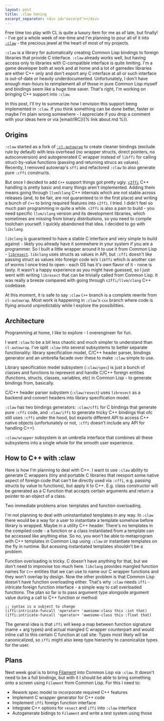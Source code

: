 ```yaml
---
layout: post
title: :claw honing
excerpt_separator: <div id="excerpt"></div>
---
```


Free time too play with CL is quite a luxury item for me as of late, but
finally! - I've got a whole week of me-time and I'm planning to pour all of it
into [`:claw`](https://github.com/borodust/claw) - the precious jewel at the
heart of most of my projects.

`:claw` is a library for automatically creating Common Lisp bindings to foreign
libraries that provide C interface. `:claw` already works well, but having
access only to libraries with C-compatible interface is quite limiting. I'm a
game developer both at work and at home and a lot of gamedev libraries are
either C++ only and don't export any C interface at all or such interface is
out-of-date or heavily underdocumented. Unfortunately, I don't have enough
man-hours to reimplement all of those in pure Common Lisp myself and bindings
seem like a huge time saver. That's right, I'm working on bringing C++ support
into `:claw`.

In this post, I'll try to summarize how I envision this support being
implemented in `:claw`. If you think something can be done better, faster or
maybe I'm plain wrong somewhere - I appreciate if you drop a comment with your
ideas here or via [email/IRC]({% link about.md %}).

<div id="excerpt"></div>

## Origins

`:claw` started as a fork of
[`:cl-autowrap`](https://github.com/rpav/cl-autowrap) to create cleaner bindings
(exclude rule by default) with less overhead (no wrapper structs, direct
pointers, no autoconversion) and autogenerated C wrapper instead of `libffi` for
calling struct-by-value functions (passing and returning strucs as values).
Recently, I removed autowrap's `sffi` and refactored `:claw` to also generate
pure `:cffi` constructs.

But once I decided to add `C++` support things got pretty
ugly. [`c2ffi`](https://github.com/rpav/c2ffi) C++ handling is pretty basic and
many things aren't implemented. Adding them means going through `llvm`/`clang`
C++ internals which are not stable across releases (and, to be fair, are not
guaranteed to in the first place) and writing a bunch of `C++` to bring required
features into `c2ffi`. I tried. I didn't feel so much pain programming in quite
a while. `c2ffi` is also a pain to build - you need specific `llvm/clang`
version and its development libraries, which sometimes are missing from binary
distributions, so you need to compile toolchain yourself. I quickly abandoned
that idea. I decided to go with `libclang`.

`libclang` is guaranteed to have a stable C interface and very simple to build
against - likely you already have it somewhere in your system if you are a
programmer. So I built a little wrapper around it to use it from Common Lisp -
[`libresect`](https://github.com/borodust/libresect). `libclang` uses structs as
values in API, but `:cffi` doesn't like passing struct as values into foreign
code w/o `libffi` which is another can of worms I once tried to open - each OS
has it's own flavor of it - none is tasty. It wasn't a happy experience as you
might have guessed, so I just went with writing `libresect` that can be
trivially called from Common Lisp. It was really a breeze compared with going
through `c2ffi/llvm/clang` C++ codebase.

At this moment, it is safe to say `:claw` `C++` branch is a complete rewrite
from `cl-autowrap`. Most work is happening in `:claw`'s `cxx` branch where code
is flying around unpredictably while I explore the possibilities.


## Architecture

Programming at home, I like to explore - I overengineer for fun.

I want `:claw` to be a bit less chaotic and much simpler to understand than
`cl-autowrap`. I've split `:claw` into several subsystems to better separate
functionality: library specification model, C/C++ header parser, bindings
generator and an umbrella facade over these to make `:claw` simple to use.

Library specification model subsystem (`:claw/spec`) is just a bunch of classes
and functions to represent and handle C/C++ foreign entities (functions,
structs, classes, variables, etc) in Common Lisp - to generate bindings from,
basically.

C/C++ header parser subystem (`:claw/resect`) uses `libresect` as a backend and
convert headers into library specification model.

`:claw` has two bindings generators: `:claw/cffi` for C bindings that generate
pure `:cffi` code, and `:claw/iffi` to generate tricky C++ bindings that ofc
still uses `:cffi` under the hood, but exports different API to access C++
native objects (unfortunately or not, `:cffi` doesn't include any API for
handling C++).

`:claw/wrapper` subsystem is an umbrella interface that combines all these
subsystems into a single whole for the smooth user experience.


## How to C++ with :claw

Here is how I'm planning to deal with C++. I want to use `:claw` ability to
generate C wrappers (tiny and portable C libraries that reexport some native
aspect of foreign code that can't be directly used via `:cffi`, e.g. passing
structs by value to functions), but apply it to C++. E.g. class constructor will
be generated as a C function that accepts certain arguments and return a pointer
to an object of a class.

Two immediate problems arise: templates and function overloading.

I'm not planning to deal with uninstantiated templates in any way. In `:claw`
there would be a way for a user to instantiate a template somehow before library
is wrapped. Maybe in a utility C++ header. There's no templates in the compiled
code - a function or a class instantiated from a template can be accessed like
anything else. So no, you won't be able to metaprogram with C++ templates in
Common Lisp using `:claw` or instantiate templates on the fly in runtime. But
acessing instantiated templates shouldn't be a problem.

Function overloading is tricky. C doesn't have anything for that, but we don't
need to improvise too much here. `libclang` provides mangled function names for
`C++` entities that we can use to name our C wrapper functions and they won't
overlap by design. Now the other problem is that Common Lisp doesn't have
function overloading either. That's why `:claw` needs `iffi` - intricate foreign
function interface - a simple way to call overloaded functions. The plan so far
is to pass argument type alongside argument value during a call to C++ function
or method:

```common-lisp
;; syntax is a subject to change
(iffi:intricate-funcall 'operator+ 'awesome-class this :int that)
(iffi:intricate-funcall 'operator+ 'awesome-class this :float that)
```

The general idea is that `iffi` will keep a map between function signature
(name + arg types) and actual mangled C wrapper counterpart and would inline
call to this certain C function at call site. Types most likely will be
canonicalized, so `iffi` might also keep type hierarchy to canonicalize types
for the user.

## Plans

Next week goal is to bring [Filament](https://github.com/google/filament) into
Common Lisp via `:claw`. It doesn't need to be a full bindings, but with it I
should be able to bring something onto a screen using `Filament` from Common
Lisp. For this I need to:

* Rework spec model to incorporate required C++ features
* Implement C wrapper generator for C++ code
* Implement `iffi` foreign function interface
* Integrate C++ options for `resect` and `iffi` into `:claw` interface
* Autogenerate bidings to `Filament` and write a test system using those
